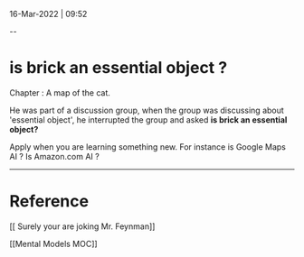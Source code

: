 16-Mar-2022 | 09:52

--
# is brick an essential object ?
Chapter : A map of the cat.

He was part of a discussion group, when the group was discussing about 'essential object', he interrupted the group and asked **is brick an essential object?**

 Apply when you are learning something new. For instance is Google Maps AI ? Is Amazon.com AI ?
   

---
# Reference

[[ Surely your are joking Mr. Feynman]]

[[Mental Models MOC]]